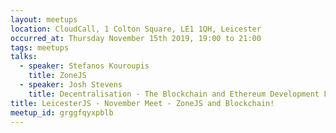 ```yaml
---
layout: meetups
location: CloudCall, 1 Colton Square, LE1 1QH, Leicester
occurred_at: Thursday November 15th 2019, 19:00 to 21:00
tags: meetups
talks:
  - speaker: Stefanos Kouroupis
    title: ZoneJS
  - speaker: Josh Stevens
    title: Decentralisation - The Blockchain and Ethereum Development Fundamentals
title: LeicesterJS - November Meet - ZoneJS and Blockchain!
meetup_id: grggfqyxpblb
---
```

